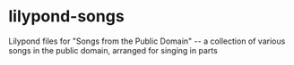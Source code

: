 lilypond-songs
==============

Lilypond files for "Songs from the Public Domain" -- a collection of various songs in the public domain, arranged for singing in parts
